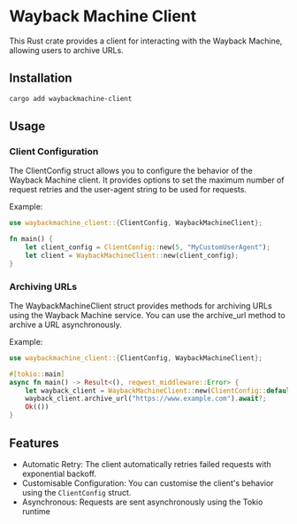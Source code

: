 # Wayback Machine Client

This Rust crate provides a client for interacting with the Wayback Machine, allowing users to archive URLs.
## Installation

```bash
cargo add waybackmachine-client
```

## Usage

### Client Configuration

The ClientConfig struct allows you to configure the behavior of the Wayback Machine client. It provides options to set the maximum number of request retries and the user-agent string to be used for requests.

Example:

```rust
use waybackmachine_client::{ClientConfig, WaybackMachineClient};

fn main() {
    let client_config = ClientConfig::new(5, "MyCustomUserAgent");
    let client = WaybackMachineClient::new(client_config);
}
```

### Archiving URLs

The WaybackMachineClient struct provides methods for archiving URLs using the Wayback Machine service. You can use the archive_url method to archive a URL asynchronously.

Example:

```rust
use waybackmachine_client::{ClientConfig, WaybackMachineClient};

#[tokio::main]
async fn main() -> Result<(), reqwest_middleware::Error> {
    let wayback_client = WaybackMachineClient::new(ClientConfig::default());
    wayback_client.archive_url("https://www.example.com").await?;
    Ok(())
}
```

## Features

- Automatic Retry: The client automatically retries failed requests with exponential backoff.
- Customisable Configuration: You can customise the client's behavior using the `ClientConfig` struct.
- Asynchronous: Requests are sent asynchronously using the Tokio runtime